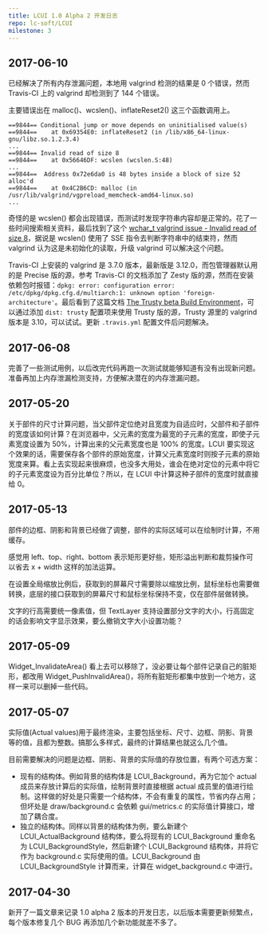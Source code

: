 ```yaml
---
title: LCUI 1.0 Alpha 2 开发日志
repo: lc-soft/LCUI
milestone: 3
---
```

## 2017-06-10
已经解决了所有内存泄漏问题，本地用 valgrind 检测的结果是 0 个错误，然而 Travis-CI 上的 valgrind 却检测到了 144 个错误。

主要错误出在 malloc()、wcslen()、inflateReset2() 这三个函数调用上。

``` text
==9844== Conditional jump or move depends on uninitialised value(s)
==9844==    at 0x69354E0: inflateReset2 (in /lib/x86_64-linux-gnu/libz.so.1.2.3.4)
...
==9844== Invalid read of size 8
==9844==    at 0x56646DF: wcslen (wcslen.S:48)
...
==9844==  Address 0x72e6da0 is 48 bytes inside a block of size 52 alloc'd
==9844==    at 0x4C2B6CD: malloc (in /usr/lib/valgrind/vgpreload_memcheck-amd64-linux.so)
...
```

奇怪的是 wcslen() 都会出现错误，而测试时发现字符串内容却是正常的。花了一些时间搜索相关资料，最后找到了这个 [wchar_t valgrind issue - Invalid read of size 8](https://stackoverflow.com/questions/15573104/wchar-t-valgrind-issue-invalid-read-of-size-8)，据说是 wcslen() 使用了 SSE 指令去判断字符串中的结束符，然而 valgrind 认为这是未初始化的读取，升级 valgrind 可以解决这个问题。

Travis-CI 上安装的 valgrind 是 3.7.0 版本，最新版是 3.12.0，而包管理器默认用的是 Precise 版的源，参考 Travis-CI 的文档添加了 Zesty 版的源，然而在安装依赖包时报错：`dpkg: error: configuration error: /etc/dpkg/dpkg.cfg.d/multiarch:1: unknown option 'foreign-architecture'`。最后看到了这篇文档 [The Trusty beta Build Environment](https://docs.travis-ci.com/user/trusty-ci-environment/)，可以通过添加 `dist: trusty` 配置项来使用 Trusty 版的源，Trusty 源里的 valgrind 版本是 3.10，可以试试。更新 `.travis.yml` 配置文件后问题解决。

## 2017-06-08
完善了一些测试用例，以后改完代码再跑一次测试就能够知道有没有出现新问题。准备再加上内存泄漏检测支持，方便解决潜在的内存泄漏问题。

## 2017-05-20
关于部件的尺寸计算问题，当父部件定位绝对且宽度为自适应时，父部件和子部件的宽度该如何计算？在浏览器中，父元素的宽度为最宽的子元素的宽度，即使子元素宽度设置为 50%，计算出来的父元素宽度也是 100% 的宽度。LCUI 要实现这个效果的话，需要保存各个部件的原始宽度，计算父元素宽度时则按子元素的原始宽度来算。看上去实现起来很麻烦，也没多大用处，谁会在绝对定位的元素中将它的子元素宽度设为百分比单位？所以，在 LCUI 中计算这种子部件的宽度时就直接给 0。

## 2017-05-13
部件的边框、阴影和背景已经做了调整，部件的实际区域可以在绘制时计算，不用缓存。

感觉用 left、top、right、bottom 表示矩形更好些，矩形溢出判断和裁剪操作可以省去 x + width 这样的加法运算。

在设置全局缩放比例后，获取到的屏幕尺寸需要除以缩放比例，鼠标坐标也需要做转换，底层的接口获取到的屏幕尺寸和鼠标坐标保持不变，仅在部件层做转换。

文字的行高需要统一像素值，但 TextLayer 支持设置部分文字的大小，行高固定的话会影响文字显示效果，要么撤销文字大小设置功能？

## 2017-05-09
Widget_InvalidateArea() 看上去可以移除了，没必要让每个部件记录自己的脏矩形，都改用 Widget_PushInvalidArea()，将所有脏矩形都集中放到一个地方，这样一来可以删掉一些代码。

## 2017-05-07
实际值(Actual values)用于最终渲染，主要包括坐标、尺寸、边框、阴影、背景等的值，且都为整数。搞那么多样式，最终的计算结果也就这么几个值。

目前需要解决的问题是边框、阴影、背景的实际值的存放位置，有两个可选方案：

- 现有的结构体。例如背景的结构体是 LCUI_Background，再为它加个 actual 成员来存放计算后的实际值，绘制背景时直接根据 actual 成员里的值进行绘制。这样做的好处是只需要一个结构体，不会有重复的属性，节省内存占用；但坏处是 draw/background.c 会依赖 gui/metrics.c 的实际值计算接口，增加了耦合度。
- 独立的结构体。同样以背景的结构体为例，要么新建个 LCUI_ActualBackground 结构体，要么将现有的 LCUI_Background 重命名为 LCUI_BackgroundStyle，然后新建个 LCUI_Background 结构体，并将它作为 background.c 实际使用的值。LCUI_Background 由 LCUI_BackgroundStyle 计算而来，计算在 widget_background.c 中进行。

## 2017-04-30
新开了一篇文章来记录 1.0 alpha 2 版本的开发日志，以后版本需要更新频繁点，每个版本修复几个 BUG 再添加几个新功能就差不多了。
